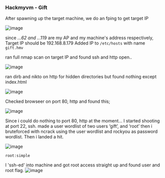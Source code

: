 <h3>Hackmyvm - Gift</h3>

After spawning up the target machine, we do an fping to get target IP

![image](https://github.com/kism37/kism37.github.io/assets/115076145/155907e7-3e92-4eea-b32d-a93d331b7ac4)

since *.*.*.62 and *.*.*.119 are my AP and my machine's address respectively, Target IP should be 192.168.8.179 
Added IP to `/etc/hosts` with name `gift.hmv`

ran full nmap scan on target IP and found ssh and http open..

![image](https://github.com/kism37/kism37.github.io/assets/115076145/f5d93748-ebc8-41e9-aa04-8e1412007c46)

ran dirb and nikto on http for hidden directories but found nothing except index.html

![image](https://github.com/kism37/kism37.github.io/assets/115076145/62f80d66-eda5-4d23-a230-636b75c9f59a)

Checked browseer on port 80, http and found this;

![image](https://github.com/kism37/kism37.github.io/assets/115076145/d437b172-fca6-4fa3-b4bf-5bb1227ee245)

 Since i could do nothing to port 80, http at the moment... I started shooting at port 22, ssh.
made a user wordlist of two users ‘gift’, and ‘root’ 
then i bruteforced with ncrack using the user wordlist and rockyou as password wordlist.
Then i landed a hit.

![image](https://github.com/kism37/kism37.github.io/assets/115076145/01780b99-dd3e-4c6d-b0e2-5631dd55b0a9)

```root:simple```

I 'ssh-ed' into machine and got root access straight up and found user and root flag.
![image](https://github.com/kism37/kism37.github.io/assets/115076145/9a30cd0c-af25-4b44-92db-e741f0a1e3f4)

